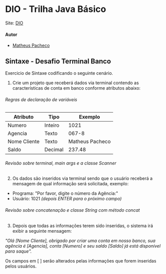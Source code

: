 # DIO - Trilha Java Básico
Site: <a href="https://www.dio.me/" target="_blank">DIO</a>

#### Autor
- [Matheus Pacheco](https://github.com/matheuspacheco99)

## Sintaxe - Desafio Terminal Banco

Exercicio de Sintaxe codificando o seguinte cenário.

1. Crie um projeto que receberá dados via terminal contendo as características de conta em banco conforme atributos abaixo:

###### Regras de declaração de variáveis

| Atributo  | Tipo     | Exemplo   
| --------- | ---------| ------- 
| Numero    | Inteiro  | 1021 
| Agencia   | Texto    | 067-8
| Nome Cliente | Texto    | Matheus Pacheco
| Saldo | Decimal |237.48


###### Revisão sobre terminal, main args e a classe Scanner
2. Os dados são inseridos via terminal sendo que o usuário receberá a mensagem de qual informação será solicitada, exemplo:

* Programa: "Por favor, digite o número da Agência:"
* Usuário: 1021 *(depois ENTER para o próximo campo)* 

###### Revisão sobre concatenação e classe String com método concat

3. Depois que todas as informações terem sido inseridas, o sistema irá exibir a seguinte mensagem:

*"Olá [Nome Cliente], obrigado por criar uma conta em nosso banco, sua agência é [Agencia], conta [Numero] e seu saldo [Saldo] já está disponível para saque".*

Os campos em [ ] serão alterados pelas informações que forem inseridas pelos usuários.




